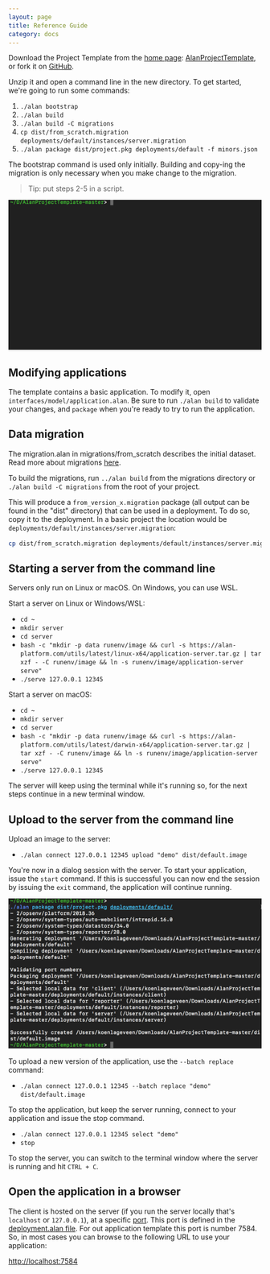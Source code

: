 ```yaml
---
layout: page
title: Reference Guide
category: docs
---
```



Download the Project Template from the [home page](/): [AlanProjectTemplate](https://github.com/M-industries/AlanProjectTemplate/archive/master.zip), or fork it on [GitHub](https://github.com/M-industries/AlanProjectTemplate).

Unzip it and open a command line in the new directory. To get started, we're going to run some commands:

1. `./alan bootstrap`
2. `./alan build`
3. `./alan build -C migrations`
4. `cp dist/from_scratch.migration deployments/default/instances/server.migration`
5. `./alan package dist/project.pkg deployments/default -f minors.json`

The bootstrap command is used only initially. Building and copy-ing the migration is only necessary when you make change to the migration. 

> Tip: put steps 2-5 in a script.

![](cli1.gif)


## Modifying applications
The template contains a basic application. To modify it, open `interfaces/model/application.alan`. Be sure to run `./alan build` to validate your changes, and `package` when you're ready to try to run the application.


## Data migration
The migration.alan in migrations/from_scratch describes the initial dataset. Read more about migrations [here](/pages/tuts/migration.html).

To build the migrations, run `../alan build` from the migrations directory or `./alan build -C migrations` from the root of your project.

This will produce a `from_version_x.migration` package (all output can be found in the "dist" directory) that can be used in a deployment. To do so, copy it to the deployment. In a basic project the location would be `deployments/default/instances/server.migration`:

```sh
cp dist/from_scratch.migration deployments/default/instances/server.migration
```

## Starting a server from the command line
Servers only run on Linux or macOS. On Windows, you can use WSL. 

Start a server on Linux or Windows/WSL:

- `cd ~`
- `mkdir server`
- `cd server`
- `bash -c "mkdir -p data runenv/image && curl -s https://alan-platform.com/utils/latest/linux-x64/application-server.tar.gz | tar xzf - -C runenv/image && ln -s runenv/image/application-server serve"`
- `./serve 127.0.0.1 12345`

Start a server on macOS:

- `cd ~`
- `mkdir server`
- `cd server`
- `bash -c "mkdir -p data runenv/image && curl -s https://alan-platform.com/utils/latest/darwin-x64/application-server.tar.gz | tar xzf - -C runenv/image && ln -s runenv/image/application-server serve"`
- `./serve 127.0.0.1 12345`


The server will keep using the terminal while it's running so, for the next steps continue in a new terminal window.


## Upload to the server from the command line
Upload an image to the server:

- `./alan connect 127.0.0.1 12345 upload "demo" dist/default.image`

You're now in a dialog session with the server. To start your application, issue the `start` command.
If this is successful you can now end the session by issuing the `exit` command, the application will continue running.

![](cli2.gif)

To upload a new version of the application, use the `--batch replace` command:

- `./alan connect 127.0.0.1 12345 --batch replace "demo" dist/default.image`

To stop the application, but keep the server running, connect to your application and issue the stop command.

- `./alan connect 127.0.0.1 12345 select "demo"`
- `stop`

To stop the server, you can switch to the terminal window where the server is running and hit `CTRL + C`. 


## Open the application in a browser

The client is hosted on the server (if you run the server locally that's `localhost` or `127.0.0.1`), at a specific [port](https://en.wikipedia.org/wiki/Network_port). This port is defined in the [deployment.alan file](https://github.com/M-industries/AlanProjectTemplate/blob/master/deployments/default/deployment.alan#L20). For out application template this port is number 7584. So, in most cases you can browse to the following URL to use your application:

[http://localhost:7584](http://localhost:7584)
